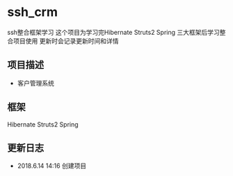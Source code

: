 # ssh_crm
ssh整合框架学习
这个项目为学习完Hibernate Struts2 Spring 三大框架后学习整合项目使用
更新时会记录更新时间和详情
## 项目描述
* 客户管理系统
## 框架
Hibernate 
Struts2
Spring

## 更新日志
* 2018.6.14 14:16 创建项目